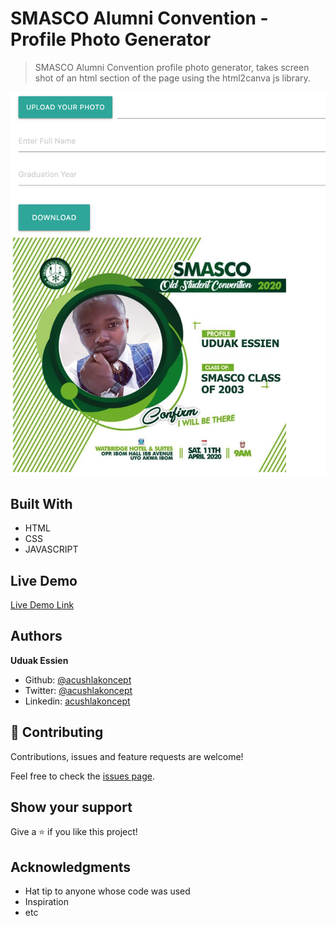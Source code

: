 # SMASCO Alumni Convention - Profile Photo Generator

> SMASCO Alumni Convention profile photo generator, takes screen shot of an html section of the page using the html2canva js library.

![screenshot](./img/screenshot.png)

## Built With

-   HTML
-   CSS
-   JAVASCRIPT

## Live Demo

[Live Demo Link](https://acushlakoncept.github.io/smasco/)

## Authors

**Uduak Essien**

-   Github: [@acushlakoncept](https://github.com/acushlakoncept/)
-   Twitter: [@acushlakoncept](https://twitter.com/acushlakoncept)
-   Linkedin: [acushlakoncept](https://www.linkedin.com/in/acushlakoncept/)

## 🤝 Contributing

Contributions, issues and feature requests are welcome!

Feel free to check the [issues page](issues/).

## Show your support

Give a ⭐️ if you like this project!

## Acknowledgments

-   Hat tip to anyone whose code was used
-   Inspiration
-   etc
